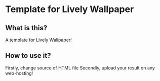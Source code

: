 # Template for Lively Wallpaper
## What is this?
A template for Lively Wallpaper!
## How to use it?
Firstly, change source of HTML file
Secondly, upload your result on any web-hosting!
